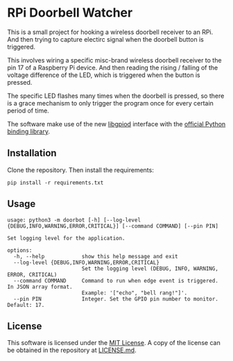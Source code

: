 # RPi Doorbell Watcher

This is a small project for hooking a wireless doorbell receiver to an RPi.
And then trying to capture electirc signal when the doorbell button is triggered.

This involves wiring a specific misc-brand wireless doorbell receiver to the
pin 17 of a Raspberry Pi device. And then reading the rising / falling of the
voltage difference of the LED, which is triggered when the button is pressed.

The specific LED flashes many times when the doorbell is pressed, so there is
a grace mechanism to only trigger the program once for every certain period of
time.

The software make use of the new [libgpiod](https://libgpiod.readthedocs.io/)
interface with the [official Python binding library](https://libgpiod.readthedocs.io/en/latest/python_api.html).


## Installation

Clone the repository. Then install the requirements:

```
pip install -r requirements.txt
```


## Usage

```
usage: python3 -m doorbot [-h] [--log-level {DEBUG,INFO,WARNING,ERROR,CRITICAL}] [--command COMMAND] [--pin PIN]

Set logging level for the application.

options:
  -h, --help            show this help message and exit
  --log-level {DEBUG,INFO,WARNING,ERROR,CRITICAL}
                        Set the logging level (DEBUG, INFO, WARNING, ERROR, CRITICAL)
  --command COMMAND     Command to run when edge event is triggered. In JSON array format.
                        Example: '["echo", "bell rang!"]'.
  --pin PIN             Integer. Set the GPIO pin number to monitor. Default: 17.
```

## License

This software is licensed under the [MIT License](https://mit-license.org/).
A copy of the license can be obtained in the repository at [LICENSE.md](LICENSE.md).
